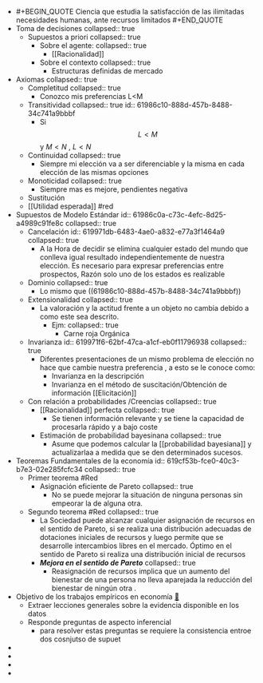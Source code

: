 - #+BEGIN_QUOTE
  Ciencia que estudia la satisfacción de las ilimitadas necesidades humanas, ante recursos limitados
  #+END_QUOTE
- Toma de decisiones
  collapsed:: true
	- Supuestos a priori
	  collapsed:: true
		- Sobre el agente: 
		  collapsed:: true
			- [[Racionalidad]]
		- Sobre el contexto 
		  collapsed:: true
			- Estructuras definidas de mercado
- Axiomas
  collapsed:: true
	- Completitud
	  collapsed:: true
		- Conozco mis preferencias  L<M
	- Transitividad
	  collapsed:: true
	  id:: 61986c10-888d-457b-8488-34c741a9bbbf
		- Si $$L<M$$ y $M<N$ , $L<N$
	- Continuidad
	  collapsed:: true
		- Siempre mi elección va  a ser diferenciable y la misma en  cada elección de las mismas opciones
	- Monoticidad
	  collapsed:: true
		- Siempre mas es mejore, pendientes negativa
	- Sustitución
	- [[Utilidad esperada]] #red
- Supuestos de Modelo Estándar
  id:: 61986c0a-c73c-4efc-8d25-a4989c91fe8c
  collapsed:: true
	- [](#1.) Cancelación
	  id:: 619971db-6483-4ae0-a832-e77a3f1464a9
	  collapsed:: true
		- A la Hora de decidir se elimina cualquier estado  del mundo que conlleva igual resultado independientemente de nuestra elección. Es necesario para expresar preferencias entre prospectos, Razón solo uno de los estados es realizable
	- [](#2.)Dominio
	  collapsed:: true
		- Lo mismo que ((61986c10-888d-457b-8488-34c741a9bbbf))
	- [](#3.) Extensionalidad
	  collapsed:: true
		- La valoración y  la actitud frente a un objeto no cambia debido a como este sea descrito.
			- Ejm:
			  collapsed:: true
				- Carne roja Orgánica
	- [](#4.) Invarianza
	  id:: 619971f6-62bf-47ca-a1cf-eb0f11796938
	  collapsed:: true
		- Diferentes presentaciones de un mismo problema de elección no hace que cambie nuestra preferencia , a esto se le conoce como:
			- Invarianza en la descripción
			- Invarianza en el método de suscitación/Obtención de información [[Elicitación]]
	- [](#5.) Con relación a probabilidades /Creencias
	  collapsed:: true
		- [[Racionalidad]]  perfecta
		  collapsed:: true
			- Se tienen información relevante y se tiene la capacidad de procesarla rápido y a bajo coste
		- Estimación de probabilidad bayesinana 
		  collapsed:: true
			- Asume que podemos calcular la  [[probabilidad bayesiana]]  y actualizarlaa a medida que se den determinados sucesos.
- Teoremas Fundamentales de la economía
  id:: 619cf53b-fce0-40c3-b7e3-02e285fcfc34
  collapsed:: true
	- Primer teorema #Red
		- Asignación eficiente de Pareto
		  collapsed:: true
			- No se puede mejorar la situación de ninguna personas sin empeorar la de alguna otra.
	- Segundo teorema #Red
	  collapsed:: true
		- La Sociedad puede alcanzar cualquier asignación de recursos en el sentido de Pareto, si se realiza una distribución adecuadas de dotaciones iniciales de recursos y luego permite que se desarrolle  intercambios libres en el mercado. Óptimo en el sentido de Pareto si realiza una distribución inicial de recursos
		- ***Mejora en el sentido de Pareto***
		  collapsed:: true
			- Reasignación de recursos implica que un aumento del bienestar de una persona no lleva aparejada la reducción del bienestar de ningún otra .
- Objetivo de los trabajos empíricos en economía [📑](61cbbfba-6638-4f18-adc4-6b70b62219ad)
	- Extraer lecciones generales sobre la evidencia disponible en los datos
	- Responde preguntas de aspecto inferencial
		- para resolver estas preguntas se requiere la consistencia entroe dos cosnjutso de supuet
-
-
-
-
